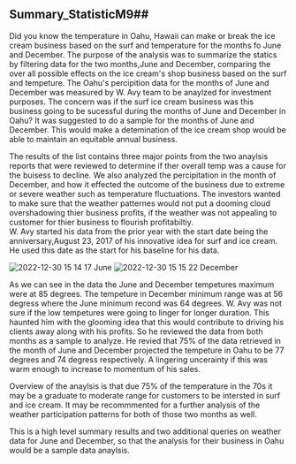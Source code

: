 ## Summary_StatisticM9##

  Did you know the temperature in Oahu, Hawaii can make or break the ice cream business based on the surf and temperature for the months fo June and December. 
The purpose of the analysis was to summarize the statics by filtering data for the two months,June and December, comparing the over all possible effects on the ice cream's shop business based on the surf and tempeture. The Oahu's percipition data for the months of June and December was measured by W. Avy team to be anaylzed for investment purposes. The concern was if the surf ice cream business was this business going to be sucessful during the months of June and December in Oahu? It was suggested to do a sample for the months of June and December. This would make a detemination of the ice cream shop would be able to maintain an equitable annual business.  

  The results of the list contains three major points from the two anaylsis reports that were reviewed to determine if ther overall temp was a cause for the buisess to decline. We also analyzed the percipitation in the month of December, and how it effected the outcome of the business due to extreme or severe weather such as temperature fluctuations. The investors wanted to make sure that the weather patternes would not put a dooming cloud overshadowing thier business profits, if the weather was not appealing to customer for thier business to flourish profitabiltiy.  
W. Avy started his data from the prior year with the start date being the anniversary,August 23, 2017 of his innovative idea for surf and ice cream. He used this date as the start for his baseline for his data.

![2022-12-30 15 14 17](https://user-images.githubusercontent.com/107796290/210108674-209b59d3-5796-42c4-8e8c-3feb1bf59960.png)
June 
![2022-12-30 15 15 22](https://user-images.githubusercontent.com/107796290/210108756-4e8e0030-b833-49b6-98ce-52741e5bc9fa.png)
December 

As we can see in the data the June and December tempetures maximum were at 85 degrees. The tempeture in December minimum range was at 56 degress where the June minimum recond was 64 degrees. W. Avy was not sure if the low tempetures were going to linger for longer duration. This haunted him with the glooming idea that this would contribute to driving his clients away along with his profits. So he reviewed the data from both months as a sample to analyze. He revied that 75% of the data retrieved in the month of June and December projected the tempeture in Oahu to be 77 degrees and 74 degress respectively. A lingering uncerainty if this was warm enough to increase to momentum of his sales. 

  Overview of the anaylsis is that due 75% of the temperature in the 70s it may be a graduate to moderate range for customers to be intersted in surf and ice cream. It may be recommmented for a further analysis of the weather participation patterns for both of those two months as well. 

  This is a high level summary results and two additional queries on weather data for June and December, so that the analysis for their business in Oahu would be a sample data anaylsis. 

      
